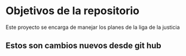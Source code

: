 # Objetivos de la repositorio

Este proyecto se encarga de manejar los planes de la liga de la justicia


## Estos son cambios nuevos desde git hub


